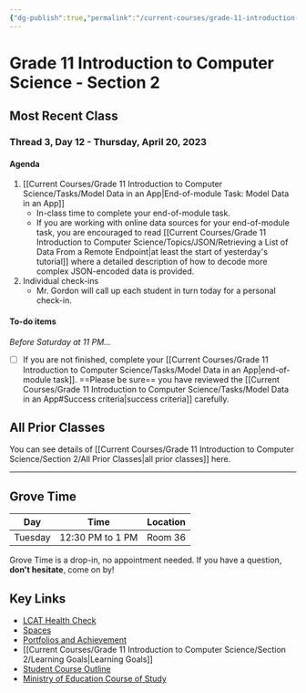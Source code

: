 ```yaml
---
{"dg-publish":true,"permalink":"/current-courses/grade-11-introduction-to-computer-science/section-2/home/","dgHomeLink":false}
---
```


# Grade 11 Introduction to Computer Science - Section 2
## Most Recent Class

<div class="transclusion internal-embed is-loaded"><div class="markdown-embed">




### Thread 3, Day 12 - Thursday, April 20, 2023

#### Agenda

1. [[Current Courses/Grade 11 Introduction to Computer Science/Tasks/Model Data in an App|End-of-module Task: Model Data in an App]]
	- In-class time to complete your end-of-module task.
	- If you are working with online data sources for your end-of-module task, you are encouraged to read [[Current Courses/Grade 11 Introduction to Computer Science/Topics/JSON/Retrieving a List of Data From a Remote Endpoint|at least the start of yesterday's tutorial]] where a detailed description of how to decode more complex JSON-encoded data is provided. 
2. Individual check-ins
	- Mr. Gordon will call up each student in turn today for a personal check-in.

#### To-do items
*Before Saturday at 11 PM...*
- [ ] If you are not finished, complete your [[Current Courses/Grade 11 Introduction to Computer Science/Tasks/Model Data in an App|end-of-module task]]. ==Please be sure== you have reviewed the [[Current Courses/Grade 11 Introduction to Computer Science/Tasks/Model Data in an App#Success criteria|success criteria]] carefully.


</div></div>

## All Prior Classes
You can see details of [[Current Courses/Grade 11 Introduction to Computer Science/Section 2/All Prior Classes|all prior classes]] here.
___
## Grove Time

<div class="transclusion internal-embed is-loaded"><div class="markdown-embed">




Day|Time|Location
-|-|-
Tuesday|12:30 PM to 1 PM|Room 36

Grove Time is a drop-in, no appointment needed.
If you have a question, **don't hesitate**, come on by!

</div></div>

## Key Links

<div class="transclusion internal-embed is-loaded"><div class="markdown-embed">




- [LCAT Health Check](https://lcat.lcs.on.ca)
- [Spaces](https://ca.spacesedu.com/)
- [Portfolios and Achievement](https://www.russellgordon.ca/cs/learning-goals/introduction/)
- [[Current Courses/Grade 11 Introduction to Computer Science/Section 2/Learning Goals|Learning Goals]]
- [Student Course Outline](https://tinyurl.com/lcscs22-g11-sco)
- [Ministry of Education Course of Study](https://tinyurl.com/lcscs22-g11-mcs)

</div></div>
